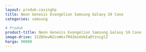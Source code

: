 ```yaml
---
layout: produk-casinghp
title: Neon Genesis Evangelion Samsung Galaxy S9 Case
categories: samsung

# Produk
product-title: Neon Genesis Evangelion Samsung Galaxy S9 Case
image-drive: 1SZ6HvwN2cnWkx7R4ZmimVmIaDYzniglZ
harga: 90000
---
```

